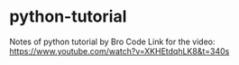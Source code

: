 # python-tutorial
Notes of python tutorial by Bro Code
Link for the video: https://www.youtube.com/watch?v=XKHEtdqhLK8&t=340s
